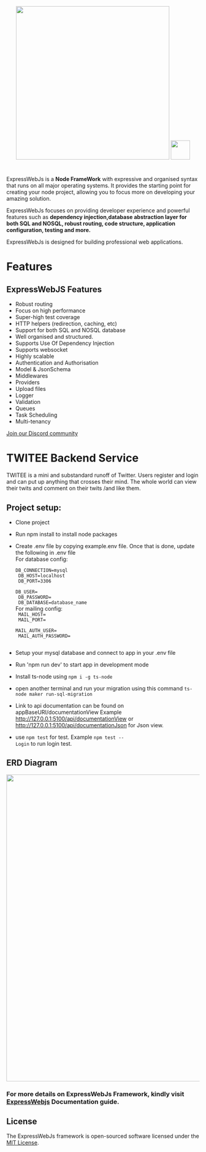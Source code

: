 <p align="center"><a href="https://expresswebjs.com" target="_blank"><img src="https://expresswebjs.com/static/media/Logo.9bc684b2.png" width="400"></a>
<img src="https://upload.wikimedia.org/wikipedia/commons/thumb/2/29/TypeScript_Logo_%28Blue%29.svg/1280px-TypeScript_Logo_%28Blue%29.svg.png" width="50">
</p>

#

ExpressWebJs is a **Node FrameWork** with expressive and organised syntax that runs on all
major operating systems. It provides the starting point for creating your node project, allowing
you to focus more on developing your amazing solution.

ExpressWebJs focuses on providing developer experience and powerful features such as
**dependency injection,database abstraction layer for both SQL and NOSQL, robust routing, code structure, application configuration, testing and more.**

ExpressWebJs is designed for building professional web applications.

# Features

## ExpressWebJS Features

- Robust routing
- Focus on high performance
- Super-high test coverage
- HTTP helpers (redirection, caching, etc)
- Support for both SQL and NOSQL database
- Well organised and structured.
- Supports Use Of Dependency Injection
- Supports websocket
- Highly scalable
- Authentication and Authorisation
- Model & JsonSchema
- Middlewares
- Providers
- Upload files
- Logger
- Validation
- Queues
- Task Scheduling
- Multi-tenancy

[Join our Discord community](https://discord.com/invite/vrPGZCgJuj)

# TWITEE Backend Service

TWITEE is a mini and substandard runoff of Twitter. Users register and login and can put up
anything that crosses their mind. The whole world can view their twits and comment on their
twits /and like them.

## Project setup:

- Clone project
- Run npm install to install node packages
- Create .env file by copying example.env file. Once that is done, update the following in .env file
  </br>For database config:</br>
  <code>
  DB_CONNECTION=mysql</br>
  DB_HOST=localhost</br>
  DB_PORT=3306</br>
  DB_USER=</br>
  DB_PASSWORD=</br>
  DB_DATABASE=database_name
  </code>
  </br>For mailing config:</br>
  <code>
  MAIL_HOST=</br>
  MAIL_PORT=</br>
  MAIL_AUTH_USER=</br>
  MAIL_AUTH_PASSWORD=</br>
  </code>

- Setup your mysql database and connect to app in your .env file
- Run 'npm run dev' to start app in development mode
- Install ts-node using <code>npm i -g ts-node</code>
- open another terminal and run your migration using this command <code>ts-node maker run-sql-migration</code>
- Link to api documentation can be found on appBaseURI/documentationView Example http://127.0.0.1:5100/api/documentationView or http://127.0.0.1:5100/api/documentationJson for Json view.
- use <code>npm test</code> for test. Example <code>npm test -- Login</code> to run login test.

## ERD Diagram

<img src=
"https://drive.google.com/uc?export=view&id=1RFYxeX8rH-QQGZ3nP-eI-wk5gEwrgAPP" width="800">

### For more details on ExpressWebJs Framework, kindly visit [ExpressWebjs](https://expresswebjs.com/) Documentation guide.

## License

The ExpressWebJs framework is open-sourced software licensed under the [MIT License](https://opensource.org/licenses/MIT).
